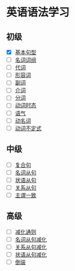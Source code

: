 # 英语语法学习

## 初级

- [x] [基本句型](basic/base.md)  
- [ ] [名词词组](basic/noun.md)  
- [ ] [代词](basic/pronoun.md)  
- [ ] [形容词](basic/adjective.md)  
- [ ] [副词](basic/adverb.md)  
- [ ] [介词](basic/preposition.md)  
- [ ] [分词](basic/participle.md)  
- [ ] [动词时态](basic/verb-tense.md)  
- [ ] [语气](basic/moods.md)  
- [ ] [动名词](basic/gerund.md)  
- [ ] [动词不定式](basic/verb-infinitive.md)  

## 中级
  
- [ ] [复合句](intermediate/complex-sentence.md)  
- [ ]  [名词从句](intermediate/noun-clause.md)  
- [ ] [状语从句](intermediate/adverbial-clause.md)  
- [ ] [关系从句](intermediate/relative-clause.md)  
- [ ] [主谓一致](intermediate/subject-verb-concord.md)  

## 高级

- [ ] [减化通则](advanced/general.md)  
- [ ] [名词从句减化](advanced/noun.md)  
- [ ] [关系从句减化](advanced/relative.md)  
- [ ] [状语从句减化](advanced/adverbial.md)  
- [ ] [倒装](advanced/inversion.md)  
